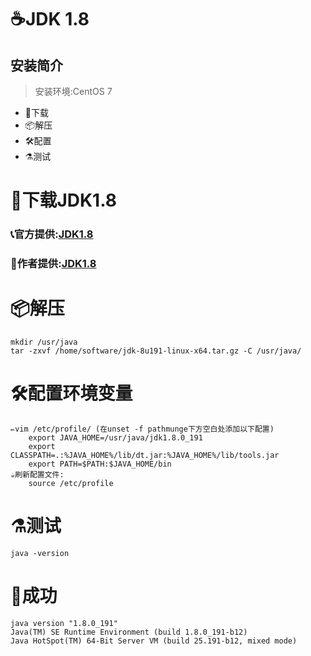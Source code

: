 # ☕JDK 1.8
## 安装简介
> 安装环境:CentOS 7
- 🚬下载
- 📦解压
- 🛠配置
- ⚗测试
# 🚬下载JDK1.8
 ###  📞官方提供:[JDK1.8](https://www.oracle.com/java/technologies/javase/javase-jdk8-downloads.html)
 ###  🤝作者提供:[JDK1.8](https://shushun.oss-cn-shenzhen.aliyuncs.com/software/jdk-8u191-linux-x64.tar.gz)
# 📦解压   
    mkdir /usr/java
    tar -zxvf /home/software/jdk-8u191-linux-x64.tar.gz -C /usr/java/
# 🛠配置环境变量
    ✏vim /etc/profile/ (在unset -f pathmunge下方空白处添加以下配置)
        export JAVA_HOME=/usr/java/jdk1.8.0_191
        export CLASSPATH=.:%JAVA_HOME%/lib/dt.jar:%JAVA_HOME%/lib/tools.jar  
        export PATH=$PATH:$JAVA_HOME/bin
    ☕刷新配置文件:
        source /etc/profile
# ⚗测试
    java -version
# 🌈成功
    java version "1.8.0_191"
    Java(TM) SE Runtime Environment (build 1.8.0_191-b12)
    Java HotSpot(TM) 64-Bit Server VM (build 25.191-b12, mixed mode)
        
